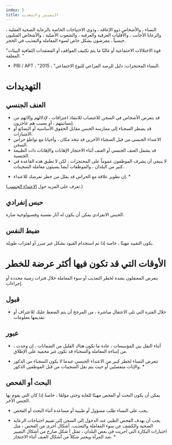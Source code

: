 ```yaml
---
index: 5
title: التمييز والتعذيب
---
```

النساء ، والأشخاص ذوو الإعاقة ، وذوي الاحتياجات الخاصة بالرعاية الصحية العقلية ، والرعايا الأجانب ، والأقليات العرقية والعرقية ، والشعوب الأصلية ، والأشخاص المثليون جنسياً ، معرضون بشكل خاص لسوء المعاملة
والتعذيب في الحجز.

"قوة الاختلالات الاجتماعية أو
غالبًا ما يتم تكثيف المواقف أو المعتقدات الثقافية
البيئات المغلقة. "

- PRI / APT ، "النساء المحتجزات: دليل للرصد المراعي للنوع الاجتماعي" ، 2015.

# التهديدات

## العنف الجنسي

- قد يتعرض الأشخاص في السجن للاغتصاب للانتقاد
اعترافات ، لإذلالهم وإلائهم من إنسانيتهم ، أو بسبب 
هم عاجزون.
- قد يضطر السجناء إلى
ممارسة الجنس مقابل الحقوق الأساسية أو البضائع أو الامتيازات.
- الاعتداء الجنسي من قبل السجناء الآخرين قد تتخذ
مكان ، وأحيانا مع تواطؤ حراس السجن.
- قد يشمل العنف الجنسي أو العنف أثناء الاحتجاز الإهانات والإهانات ذات الطبيعة الجنسية.
- لا ينبغي أن يشرف الموظفون عموماً على المحتجزات ، لكن لا تطبق هذه القاعدة
في كثير من البلدان ، والموظفات أيضا يسيئون معاملة السجينات.

* إن تطوير علاقة مع الحراس قد يقلل من خطر تعرضك للاعتداء. *

(تعرف على المزيد حول [الاعتداء الجنسي](umbrella://incident-response/sexual-assault).) 

## حبس إنفرادي

الحبس الانفرادي يمكن أن يكون له آثار نفسية وفسيولوجية ضارة.

## ضبط النفس

يكون التقييد مهينًا ، خاصة إذا تم استخدام القيود بشكل غير مبرر أو لفترات طويلة.

# الأوقات التي قد تكون فيها أكثر عرضة للخطر

يتعرض المعتقلون بشدة لخطر التعذيب أو سوء المعاملة خلال فترات زمنية محددة أو إجراءات.

## قبول

- خلال الفترة التي تلي الاعتقال مباشرة ، من المرجح أن يتم الضغط عليك للاعتراف أو تقديمها
معلومات.

## عبور

- أثناء النقل بين المؤسسات ، عادة ما تكون هناك القليل من الضمانات ، إن وجدت ، من إساءة المعاملة والسجناء قد تكون غير محمية على الإطلاق.

* تتعرض النساء لخطر كبير من الاعتداء الجنسي عندما لا يكون السجناء من الذكور والإناث
منفصلين أو حيث يتم نقل السجينات من قبل الموظفين الذكور. *

## البحث أو الفحص

يمكن أن يكون البحث أو الفحص مهينًا للغاية وحتى مؤلمًا ، خاصةً إذا كان
التي يقوم بها الجنس الآخر.

- يجب على النساء طلب مسؤول أو طبيبة أو مساعدة أثناء البحث أو الفحص.

* يجب أن يهدف الفحص الطبي عند الدخول إلى السجن إلى تقييم احتياجات الرعاية الصحية والكشف عن سوء المعاملة والتعذيب. أشكال أخرى من الفحص ، مثل اختبارات البكارة التي أجريت في بعض البلدان ، تمثل أ
شكل صارخ من أشكال التمييز ضد المرأة ويعتبر شكلاً من أشكال العنف أثناء الاحتجاز. *